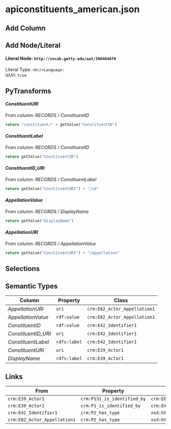 # apiconstituents_american.json

## Add Column

## Add Node/Literal
#### Literal Node: `http://vocab.getty.edu/aat/300404670`
Literal Type: ``
<br/>Language: ``
<br/>isUri: `true`


## PyTransforms
#### _ConstituentURI_
From column: _RECORDS / ConstituentID_
``` python
return "constituent/" + getValue("ConstituentID")
```

#### _ConstituentLabel_
From column: _RECORDS / ConstituentID_
``` python
return getValue("ConstituentID")
```

#### _ConstituentID_URI_
From column: _RECORDS / ConstituentLabel_
``` python
return getValue("ConstituentURI") + "/id"
```

#### _AppellationValue_
From column: _RECORDS / DisplayName_
``` python
return getValue("DisplayName")
```

#### _AppellationURI_
From column: _RECORDS / AppellationValue_
``` python
return getValue("ConstituentURI") + "/appellation"
```


## Selections

## Semantic Types
| Column | Property | Class |
|  ----- | -------- | ----- |
| _AppellationURI_ | `uri` | `crm:E82_Actor_Appellation1`|
| _AppellationValue_ | `rdf:value` | `crm:E82_Actor_Appellation1`|
| _ConstituentID_ | `rdf:value` | `crm:E42_Identifier1`|
| _ConstituentID_URI_ | `uri` | `crm:E42_Identifier1`|
| _ConstituentLabel_ | `rdfs:label` | `crm:E42_Identifier1`|
| _ConstituentURI_ | `uri` | `crm:E39_Actor1`|
| _DisplayName_ | `rdfs:label` | `crm:E39_Actor1`|


## Links
| From | Property | To |
|  --- | -------- | ---|
| `crm:E39_Actor1` | `crm:P131_is_identified_by` | `crm:E82_Actor_Appellation1`|
| `crm:E39_Actor1` | `crm:P1_is_identified_by` | `crm:E42_Identifier1`|
| `crm:E42_Identifier1` | `crm:P2_has_type` | `xsd:http://vocab.getty.edu/aat/300404670`|
| `crm:E82_Actor_Appellation1` | `crm:P2_has_type` | `xsd:http://vocab.getty.edu/aat/300404670`|
